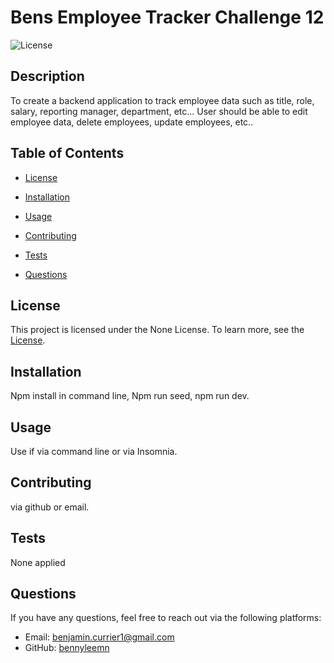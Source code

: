 # Bens Employee Tracker Challenge 12

![License](https://img.shields.io/badge/license-None-green.svg)

## Description

To create a backend application to track employee data such as title, role, salary, reporting manager, department, etc... User should be able to edit employee data, delete employees, update employees, etc..

## Table of Contents

- [License](#license)
  
- [Installation](#installation)
- [Usage](#usage)
- [Contributing](#contributing)
- [Tests](#tests)
- [Questions](#questions)

## License

This project is licensed under the None License. To learn more, see the [License](https://opensource.org/licenses/None).

## Installation

Npm install in command line, Npm run seed, npm run dev.

## Usage

Use if via command line or via Insomnia.

## Contributing

via github or email.

## Tests

None applied

## Questions

If you have any questions, feel free to reach out via the following platforms:

- Email: benjamin.currier1@gmail.com
- GitHub: [bennyleemn](https://github.com/bennyleemn)
